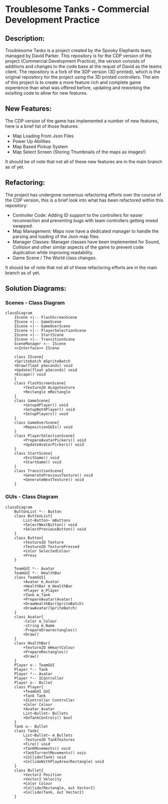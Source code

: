 # Troublesome Tanks - Commercial Development Practice

## Description:

Troublesome Tanks is a project created by the Spooky Elephants team, managed by David Parker. This repository is for the CDP version of the project (Commercial Development Practice), the version consists of additions and changes to the code base at the requst of David as the teams client.
The repository is a fork of the 3DP version (3D printed), which is the original repository for the project using the 3D printed controllers. The aim of this project is to create a more feature rich and complete game experience than what was offered before, updating and reworking the exisiting code to allow for new features.

## New Features:
The CDP version of the game has implemented a number of new features, here is a brief list of those features:

- Map Loading From Json Files
- Power Up Abilities
- Map Based Pickup System
- Map Select Screen (Storing Thumbnails of the maps as images!)

It should be of note that not all of these new features are in the main branch as of yet.

## Refactoring:
The project has undergone numerous refactoring efforts over the course of the CDP version, this is a brief look into what has been refactored within this repository:

- Controller Code: Adding ID support to the controllers for easier reconnection and preventing bugs with team controllers getting mixed swapped.
- Map Management: Maps now have a dedicated manager to handle the parsing and loading of the Json map files.
- Manager Classes: Manager classes have been implemented for Sound, Collision and other similar aspects of the game to prevent code duplication while improving readability.
- Game Scene / The World class changes.

It should be of note that not all of these refactoring efforts are in the main branch as of yet.

## Solution Diagrams:
### Scenes - Class Diagram
```mermaid
classDiagram
    IScene <|-- FlashScreenScene
    IScene <|-- GameScene
    IScene <|-- GameOverScene
    IScene <|-- PlayerSelectionScene
    IScene <|-- StartScene
    IScene <|-- TransitionScene
    SceneManager <-- IScene
    <<Interface>> IScene

    class IScene{
    +Spritebatch mSpriteBatch
    +Draw(float pSeconds) void
    +Update(float pSeconds) void
    +Escape() void
    }
    class FlashScreenScene{
        +Texture2D mLogotexture
        +Rectangle mRectangle
    }
    class GameScene{
        +Setup4Player() void
        +SetupNot4Player() void
        +SetupPlayers() void
    }
    class GameOverScene{
        +RepositionGUIs() void
    }
    class PlayerSelectionScene{
        +PrepareAvatarPickers() void
        +UpdateAvatarPickers() void
    }
    class StartScene{
        +ExitGame() void
        +StartGame() void
    }
    class TransitionScene{
        +GeneratePreviousTexture() void
        +GenerateNextTexture() void
    }
```
### GUIs - Class Diagram
```mermaid
classDiagram
    ButtonList *-- Button
    class ButtonList{
        List~Button~ mButtons
        +SelectNextButton() void
        +SelectPreviousButton() void
    }
    class Button{
        +Texture2D Texture
        +Texture2D TexturePressed
        +Color SelectedColour
        +Press
    }

    TeamGUI *-- Avatar
    TeamGUI *-- HealthBar
    class TeamGUI{
        +Avatar m_Avatar
        +HealthBar m_HealthBar
        +Player m_Player
        +Tank m_Tank
        +PrepareAvatar(Avatar)
        +DrawHealthBar(SpriteBatch)
        +DrawAvatar(SpriteBatch)
    }
    class Avatar{
        -Color m_Colour
        -string m_Name
        -PrepareDrawrectangles()
        +Draw()
    }
    class HealthBar{
        +Texture2D mHeartColour
        +PrepareRectangles()
        +Draw()
    }
    Player o-- TeamGUI
    Player *-- Tank
    Player *-- Avatar
    Player *-- IController
    Player o-- Bullet
    class Player{
        +TeamGUI GUI
        +Tank Tank
        +IController Controller
        +Color Colour
        +Avatar Avatar
        List~Bullet~ Bullets
        +DoTankControls() bool
    }
    Tank o-- Bullet
    class Tank{
        List~Bullet~ m_Bullets
        -Texture2D TankTextures
        +Fire() void
        +TankMovements() void
        +TankTurrentMovements() vois
        +Collide(Tank) void
        +CollideWithPlayArea(Rectangle) void
    }
    class Bullet{
        +Vector2 Position
        +Vector2 Velocity
        +Color Colour
        +Collide(Rectangle, out Vector2)
        +Collide(Tank, out Vector2)
    }
   
```
